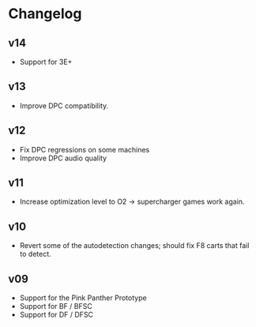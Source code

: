 # Changelog

## v14

 * Support for 3E+

## v13

 * Improve DPC compatibility.

## v12

 * Fix DPC regressions on some machines
 * Improve DPC audio quality

## v11

 * Increase optimization level to O2 -> supercharger games work again.

## v10

 * Revert some of the autodetection changes; should fix F8 carts that fail to detect.

## v09

 * Support for the Pink Panther Prototype
 * Support for BF / BFSC
 * Support for DF / DFSC
